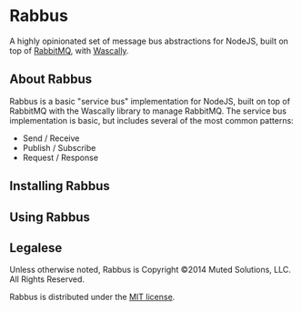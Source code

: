 # Rabbus

A highly opinionated set of message bus abstractions for NodeJS, built on top of
[RabbitMQ](http://rabbitmq.com), with [Wascally](https://github.com/LeanKit-Labs/wascally).

## About Rabbus

Rabbus is a basic "service bus" implementation for NodeJS, built on top of
RabbitMQ with the Wascally library to manage RabbitMQ. The service bus
implementation is basic, but includes several of the most common patterns:

* Send / Receive
* Publish / Subscribe
* Request / Response

## Installing Rabbus

## Using Rabbus



## Legalese

Unless otherwise noted, Rabbus is Copyright &copy;2014 Muted Solutions, LLC. All Rights Reserved. 

Rabbus is distributed under the [MIT license](http://mutedsolutions.mit-license.org).
